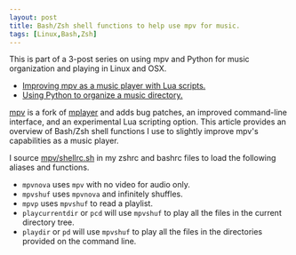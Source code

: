 ```yaml
---
layout: post
title: Bash/Zsh shell functions to help use mpv for music.
tags: [Linux,Bash,Zsh]
---
```


This is part of a 3-post series on using mpv and Python
for music organization and playing in Linux and OSX.

+ [Improving mpv as a music player with Lua scripts.][mpv-lua-scripting]
+ [Using Python to organize a music directory.][music-organizer]

[mpv][mpv] is a fork of [mplayer][mplayer] and adds
bug patches, an improved command-line interface, and
an experimental Lua scripting option.
This article provides an overview of Bash/Zsh shell functions
I use to slightly improve mpv's capabilities as a music player.

I source [mpv/shellrc.sh][mpv/shellrc.sh] in my zshrc and bashrc
files to load the following aliases and functions.

+ `mpvnova` uses `mpv` with no video for audio only.
+ `mpvshuf` uses `mpvnova` and infinitely shuffles.
+ `mpvp` uses `mpvshuf` to read a playlist.
+ `playcurrentdir` or `pcd` will use `mpvshuf` to play all the files in the
   current directory tree.
+ `playdir` or `pd` will use `mpvshuf` to play all the files in the
   directories provided on the command line.

<script src="http://gist-it.appspot.com/https://github.com/bamos/dotfiles/blob/master/.mpv/shellrc.sh?footer=minimal"></script>

[mpv]: http://mpv.io
[mplayer]: http://www.mplayerhq.hu

[mpv-lua-scripting]: http://bamos.io/2014/07/05/mpv-lua-scripting
[music-organizer]: http://bamos.io/2014/07/05/music-organizer/

[mpv/shellrc.sh]: https://github.com/bamos/dotfiles/blob/master/.mpv/shellrc.sh
